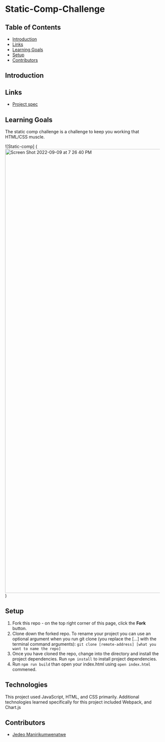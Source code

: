 # Static-Comp-Challenge

## Table of Contents
- [Introduction](#introduction)
- [Links](#links)
- [Learning Goals](#learning-goals)
- [Setup](#setup)
- [Contributors](#contributors)

## Introduction


## Links
- [Project spec](https://frontend.turing.edu/projects/M2-static-comp-challenge.html)

## Learning Goals 
The static comp challenge is a challenge to keep you working that HTML/CSS muscle.


![Static-comp] (<img width="1440" alt="Screen Shot 2022-09-09 at 7 26 40 PM" src="https://user-images.githubusercontent.com/16736352/189463667-c031aad0-9da0-4c30-b409-28f1b88e0de7.png">)



## Setup
1. Fork this repo - on the top right corner of this page, click the **Fork** button. 
2. Clone down the forked repo. To rename your project you can use an optional argument when you run git clone (you replace the [...] with the terminal command arguments): `git clone [remote-address] [what you want to name the repo]`
3. Once you have cloned the repo, change into the directory and install the project dependencies. Run `npm install` to install project dependencies.
4. Run `npm run build` than open your index.html using `open index.html` commened.

## Technologies
This project used JavaScript, HTML, and CSS primarily.  Additional technologies learned specifically for this project included Webpack, and Chart.js

## Contributors
- [Jedeo Manirikumwenatwe](https://github.com/Jedeo)

